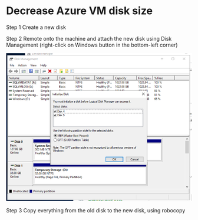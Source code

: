 # Decrease Azure VM disk size

Step 1 Create a new disk

Step 2 Remote onto the machine and attach the new disk using Disk Management (right-click on Windows button in the bottom-left corner)

![](2021-10-24-20-46-34.png)

Step 3 Copy everything from the old disk to the new disk, using robocopy

